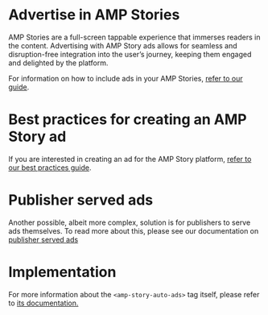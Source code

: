 <!--
Copyright 2018 The AMP HTML Authors. All Rights Reserved.

Licensed under the Apache License, Version 2.0 (the "License");
you may not use this file except in compliance with the License.
You may obtain a copy of the License at

      http://www.apache.org/licenses/LICENSE-2.0

Unless required by applicable law or agreed to in writing, software
distributed under the License is distributed on an "AS-IS" BASIS,
WITHOUT WARRANTIES OR CONDITIONS OF ANY KIND, either express or implied.
See the License for the specific language governing permissions and
limitations under the License.
-->

# Advertise in AMP Stories

AMP Stories are a full-screen tappable experience that immerses readers in the content.
Advertising with AMP Story ads allows for seamless and disruption-free integration into the user’s journey, keeping them engaged and delighted by the platform.

For information on how to include ads in your AMP Stories, [refer to our guide](https://amp.dev/documentation/guides-and-tutorials/develop/advertise_amp_stories).

# Best practices for creating an AMP Story ad

If you are interested in creating an ad for the AMP Story platform, [refer to our best practices guide](https://amp.dev/documentation/guides-and-tutorials/develop/story_ads_best_practices).

# Publisher served ads

Another possible, albeit more complex, solution is for publishers to serve ads
themselves. To read more about this, please see our documentation on
[publisher served ads](../amp-story-auto-ads/publisher-served-ads.md)

# Implementation

For more information about the `<amp-story-auto-ads>` tag itself, please refer
to [its documentation.](../amp-story-auto-ads/amp-story-auto-ads.md)
